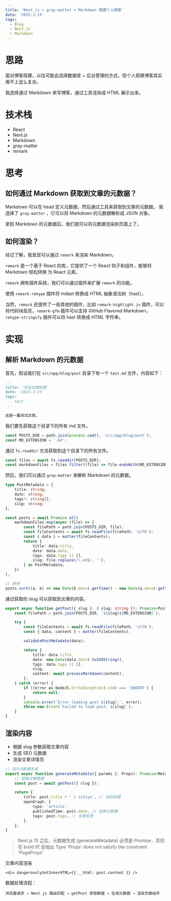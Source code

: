 ```yaml
---
title: 'Next.js + gray-matter + Markdown 搭建个人博客'
date: '2025-3-15'
tags:
  - Blog
  - Next.js
  - Markdown
---
```


# 思路

面对博客搭建，以往可能会选择数据库 + 后台管理的方式，但个人搭建博客其实用不上这么复杂。

我选择通过 Markdown 来写博客，通过工具渲染成 HTML 展示出来。

# 技术栈

- React
- Next.js
- Markdown
- gray-matter
- remark

# 思考

## 如何通过 Markdown 获取到文章的元数据？

Markdown 可以在 head 定义元数据，然后通过工具来获取到文章的元数据。
我选择了 `gray-matter` ，它可以将 Markdown 的元数据解析成 JSON 对象。

拿到 Markdown 的元数据后，我们就可以将元数据渲染到页面上了。

## 如何渲染？

经过了解，我发现可以通过 `remark` 来渲染 Markdown。

`remark` 是一个基于 React 的库，它提供了一个 React 钩子和组件，能够将 Markdown 轻松转换 为 React 元素。

`remark` 拥有插件系统，我们可以通过插件来扩展 `remark` 的功能。

使用 `remark-rehype` 插件将 mdast 转换成 HTML 抽象语法树（hast）。

当然，`remark` 还提供了一些其他的插件，比如 `remark-highlight.js` 插件，可以将代码块高亮，`remark-gfm` 插件可以支持 GitHub Flavored Markdown， `rehype-stringify` 插件可以将 hast 转换成 HTML 字符串。

# 实现

## 解析 Markdown 的元数据

首先，假设我们在 `src/app/blog/post` 目录下有一个 `test.md` 文件，内容如下：

```md
---
title: '测试文章标题'
date: '2025-3-15'
tags:
  - test
---

这是一篇测试文章。
```

我们要先获取这个目录下的所有 md 文件。

```ts
const POSTS_DIR = path.join(process.cwd(), 'src/app/blog/post');
const MD_EXTENSION = '.md';
```

通过 `fs.readdir` 方法获取到这个目录下的所有文件。

```ts
const files = await fs.readdir(POSTS_DIR);
const markdownFiles = files.filter((file) => file.endsWith(MD_EXTENSION));
```

然后，我们可以通过 `gray-matter` 来解析 Markdown 的元数据。

```ts
type PostMetadata = {
	title: string;
	date: string;
	tags?: string[];
	slug: string;
};

const posts = await Promise.all(
	markdownFiles.map(async (file) => {
		const filePath = path.join(POSTS_DIR, file);
		const fileContents = await fs.readFile(filePath, 'utf8');
		const { data } = matter(fileContents);
		return {
			title: data.title,
			date: data.date,
			tags: data.tags || [],
			slug: file.replace(/\.md$/, ''),
		} as PostMetadata;
	})
);
```

```ts
// 排序
posts.sort((a, b) => new Date(b.date).getTime() - new Date(a.date).getTime());
```

通过获取的 slug 可以获取到文章的内容。

```ts
export async function getPost({ slug }: { slug: string }): Promise<Post | null> {
	const filePath = path.join(POSTS_DIR, `${slug}${MD_EXTENSION}`);

	try {
		const fileContents = await fs.readFile(filePath, 'utf8');
		const { data, content } = matter(fileContents);

		validatePostMetadata(data);

		return {
			title: data.title,
			date: new Date(data.date).toISOString(),
			tags: data.tags || [],
			slug,
			content: await processMarkdown(content),
		};
	} catch (error) {
		if ((error as NodeJS.ErrnoException).code === 'ENOENT') {
			return null;
		}
		console.error(`Error loading post ${slug}:`, error);
		throw new Error(`Failed to load post: ${slug}`);
	}
}
```

## 渲染内容

- 根据 slug 参数获取文章内容
- 生成 SEO 元数据
- 渲染文章详情页

```ts
// SEO元数据生成
export async function generateMetadata({ params }: Props): Promise<Metadata> {
	// 获取文章数据
	const post = await getPost({ slug });

	return {
		title: post.title + ' | ichiyo', // 动态标题
		openGraph: {
			type: 'article',
			publishedTime: post.date, // 结构化数据
			tags: post.tags, // 文章标签
		},
	};
}
```

> Next.js 15 之后，元数据生成 (generateMetadata) 必须是 Promise，否则在 build 时 会抛出 Type 'Props' does not satisfy the constraint 'PageProps'

文章内容渲染

```tsx
<div dangerouslySetInnerHTML={{ __html: post.content }} />
```

数据处理流程：

`浏览器请求 → Next.js 路由匹配 → getPost 获取数据 → 生成元数据 → 渲染页面组件`
